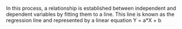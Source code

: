 In this process, a relationship is established between independent and dependent variables by fitting them to a line.
This line is known as the regression line and represented by a linear equation Y = a*X + b
